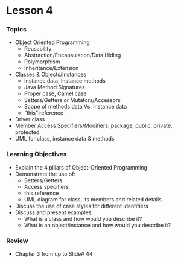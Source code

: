 # Lesson 4

### Topics
- Object Oriented Programming
    - Reusability
    - Abstraction/Encapsulation/Data Hiding
    - Polymorphism
    - Inheritance/Extension
- Classes & Objects/Instances
    - Instance data, Instance methods
    - Java Method Signatures
    - Proper case, Camel case
    - Setters/Getters or Mutators/Accessors
    - Scope of methods data Vs. Instance data
    - “this” reference
- Driver class
- Member Access Specifiers/Modifiers: package, public, private, protected
- UML for class, instance data & methods

### Learning Objectives
- Explain the 4 pillars of Object-Oriented Programming
- Demonstrate the use of:
    - Setters/Getters
    - Access specifiers
    - this reference
    - UML diagram for class, its members and related details.
- Discuss the use of case styles for different identifiers
- Discuss and present examples:
    - What is a class and how would you describe it?
    - What is an object/instance and how would you describe it?

### Review
- Chapter 3 from up to Slide# 44